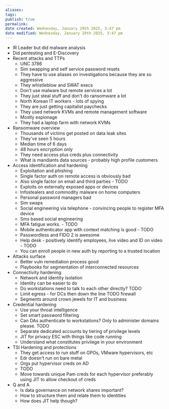```yaml
---
aliases: 
tags: 
publish: true
permalink:
date created: Wednesday, January 29th 2025, 3:47 pm
date modified: Wednesday, January 29th 2025, 3:47 pm
---
```

- IR Leader but did malware analysis
- Did pentesting and E-Discovery
- Recent attacks and TTPs
    - UNC 3786
    - Sim swapping and self service password resets
    - They have to use aliases on investigations because they are so aggressive
    - They whistleblow and SWAT execs
    - Don't use malware but remote services a lot
    - They just steal stuff and don't do ransomware a lot
    - North Korean IT workers - lots of spying
    - They are just getting capitalist paychecks
    - They used network KVMs and remote management software
    - Mostly espionage
    - They had a laptop farm with network KVMs
- Ransomware overview
    - Thousands of victims get posted on data leak sites
    - They've seen 5 hours
    - Median time of 6 days
    - 48 hours encryption only
    - They need access plus creds plus connectivity
    - What is mandiants data sources - probably high profile customers
- Access identification and hardening
    - Exploitation and phishing
    - Single factor auth on remote access is obviously bad
    - Also single factor on email and third parties - TODO
    - Exploits on externally exposed apps or devices
    - Infostealers and commodity malware on home computers
    - Personal password managers bad
    - Sim swaps
    - Social engineering via telephone - convincing people to register MFA device
    - Sms based social engineering
    - MFA fatigue works. - TODO
    - Mobile authenticator app with context matching is good - TODO
    - Passwordless and FIDO 2 is awesome
    - Help desk - positively identify employees, live video and ID on video - TODO
    - You can enroll people in new auth by reporting to a trusted location
- Attacks surface
    - Better vuln remediation process good
    - Playbooks for segmentation of interconnected resources
- Connectivity hardening
    - Network and identity isolation
    - Identity can be easier to do
    - Do workstations need to talk to each other directly?  TODO
    - Limit egress - for DCs then down the line TODO firewall
    - Segments around crown jewels for IT and business
- Credential hardening
    - Use your throat intelligence
    - Set smart password filtering
    - Can DAs authenticate to workstations? Only to administer domains please.  TODO
    - Separate dedicated accounts by tiering of privilege levels
    - JIT for privacy ESC with things like code running
    - Understand what constitutes privilege in your environment
- TSI Hardening and protections
    - They get access to run stuff on GPOs, VMware hypervisors, etc
    - Edr doesn't run on bare metal
    - Orgs put hypervisor creds on AD
    - TODO
    - Move towards unique Pam creds for each hypervisor preferably using JIT to allow checkout of creds
- Q and A
    - Is data governance on network shares important?
    - How to structure them and relate them to identities
    - How does JIT help though?